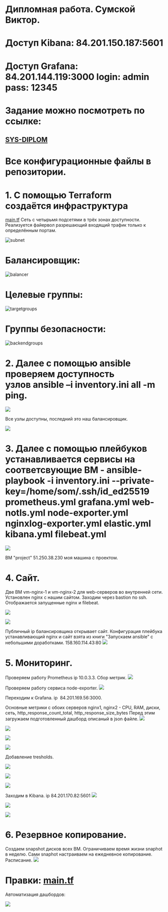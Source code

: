 # Дипломная работа. Сумской Виктор.

# Доступ Kibana: 84.201.150.187:5601
# Доступ Grafana: 84.201.144.119:3000 login: admin pass: 12345

# Задание можно посмотреть по ссылке:
## [SYS-DIPLOM](https://github.com/netology-code/sys-diplom)

# Все конфигурационные файлы в репозитории. 

# 1. С помощью Terraform создаётся инфраструктура 
[main.tf](https://github.com/AlexanderSomkin/diplom/blob/main/main.tf)
Сеть с четырьмя подсетями в трёх зонах доступности. Реализуется файервол разрешающий входящий трафик только к определённым портам.

![subnet](https://github.com/AlexanderSomkin/diplom/blob/main/screenshots/subnets.png)
# Балансировщик:
![balancer](https://github.com/AlexanderSomkin/diplom/blob/main/screenshots/balancer_1.png)
# Целевые группы:
![targetgroups](https://github.com/AlexanderSomkin/diplom/blob/main/screenshots/balancer_2.png)
# Группы безопасности:
![backendgroups](https://github.com/AlexanderSomkin/diplom/blob/main/screenshots/security.png)
# 2. Далее с помощью ansible проверяем доступность узлов ansible –i inventory.ini all -m ping.
![](https://github.com/AlexanderSomkin/diplom/blob/main/screenshots/ansible_ping.png)

Все узлы доступны, последний это наш балансировщик.

![](https://github.com/AlexanderSomkin/diplom/blob/main/screenshots/outputs.png)

# 3. Далее с помощью плейбуков устанавливается сервисы на соответсвующие ВМ - ansible-playbook -i inventory.ini --private-key=/home/som/.ssh/id_ed25519 prometheus.yml grafana.yml web-notls.yml node-exporter.yml nginxlog-exporter.yml elastic.yml kibana.yml filebeat.yml
![](https://github.com/AlexanderSomkin/diplom/blob/main/screenshots/yandex_vms.png)

ВМ "project" 51.250.38.230 моя машина с проектом.

# 4. Cайт.

Две ВМ vm-nginx-1 и vm-nginx-2 для web-серверов во внутренней сети. Установлен nginx с нашим сайтом. Заходим через bastion по ssh. Отображается запущенные nginx и filebeat.

![](https://github.com/AlexanderSomkin/diplom/blob/main/screenshots/ssh_1.png)

![](https://github.com/AlexanderSomkin/diplom/blob/main/screenshots/ssh_2.png)

Публичный ip балансировщика открывает сайт. Конфигурация плейбука устанавливающий nginx и сайт взята из книги "Запускаем ansible" с небольшими доработками.
158.160.114.43:80 
![](https://github.com/AlexanderSomkin/diplom/blob/main/screenshots/ngnix.png)

# 5. Мониторинг.
Проверяем работу Prometheus ip 10.0.3.3.
Сбор метрик.
![](https://github.com/AlexanderSomkin/diplom/blob/main/screenshots/metrics.png)

Проверяем работу сервиса node-exporter.
![](https://github.com/AlexanderSomkin/diplom/blob/main/screenshots/node.png)

Переходим к Grafana. ip  84.201.169.56:3000.

Основные метрики с обоих серверов nginx1, nginx2 - CPU, RAM, диски, сеть, http_response_count_total, http_response_size_bytes
Перед этим загружаем подготовленный дашборд описаный в json файле.
![](https://github.com/AlexanderSomkin/diplom/blob/main/screenshots/dashboard.png)

![](https://github.com/AlexanderSomkin/diplom/blob/main/screenshots/grafana_1.png)

![](https://github.com/AlexanderSomkin/diplom/blob/main/screenshots/grafana_2.png)

![](https://github.com/AlexanderSomkin/diplom/blob/main/screenshots/grafana_3.png)

Добавление tresholds.

![](https://github.com/AlexanderSomkin/diplom/blob/main/screenshots/tresholds.png)

![](https://github.com/AlexanderSomkin/diplom/blob/main/screenshots/tresholds_2.png)

![](https://github.com/AlexanderSomkin/diplom/blob/main/screenshots/tresholds_3.png)

Заходим в Kibana. ip 84.201.170.82:5601
![](https://github.com/AlexanderSomkin/diplom/blob/main/screenshots/kibana_1.png)

![](https://github.com/AlexanderSomkin/diplom/blob/main/screenshots/kibana_2.png)

![](https://github.com/AlexanderSomkin/diplom/blob/main/screenshots/kibana_3.png)

# 6. Резервное копирование. 
Создаем snapshot дисков всех ВМ. Ограничиваем время жизни snaphot в неделю. Сами snaphot настраиваем на ежедневное копирование.
Расписание.
![](https://github.com/AlexanderSomkin/diplom/blob/main/screenshots/snapshot.png)

# Правки: [main.tf](https://github.com/AlexanderSomkin/diplom/blob/main/main.tf)

Автоматизация дашбордов: 

![](https://github.com/AlexanderSomkin/diplom/blob/main/screenshots/640f030c-f0e7-489b-bd12-690a01629f51.jpg)



